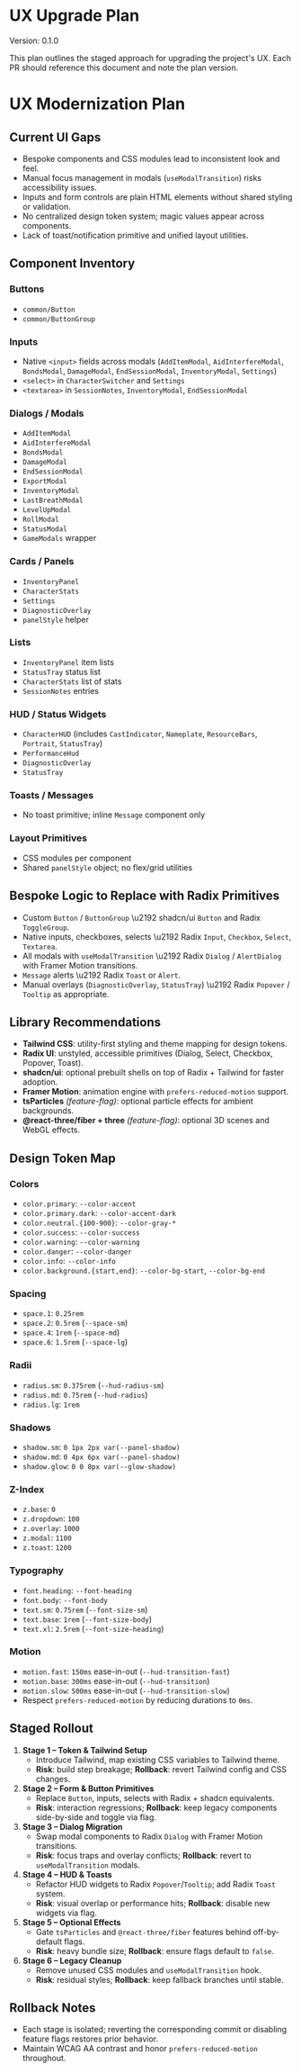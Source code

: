 
# UX Upgrade Plan

Version: 0.1.0

This plan outlines the staged approach for upgrading the project's UX. Each PR should reference this document and note the plan version.
# UX Modernization Plan

## Current UI Gaps

- Bespoke components and CSS modules lead to inconsistent look and feel.
- Manual focus management in modals (`useModalTransition`) risks accessibility issues.
- Inputs and form controls are plain HTML elements without shared styling or validation.
- No centralized design token system; magic values appear across components.
- Lack of toast/notification primitive and unified layout utilities.

## Component Inventory

### Buttons

- `common/Button`
- `common/ButtonGroup`

### Inputs

- Native `<input>` fields across modals (`AddItemModal`, `AidInterfereModal`, `BondsModal`, `DamageModal`, `EndSessionModal`, `InventoryModal`, `Settings`)
- `<select>` in `CharacterSwitcher` and `Settings`
- `<textarea>` in `SessionNotes`, `InventoryModal`, `EndSessionModal`

### Dialogs / Modals

- `AddItemModal`
- `AidInterfereModal`
- `BondsModal`
- `DamageModal`
- `EndSessionModal`
- `ExportModal`
- `InventoryModal`
- `LastBreathModal`
- `LevelUpModal`
- `RollModal`
- `StatusModal`
- `GameModals` wrapper

### Cards / Panels

- `InventoryPanel`
- `CharacterStats`
- `Settings`
- `DiagnosticOverlay`
- `panelStyle` helper

### Lists

- `InventoryPanel` item lists
- `StatusTray` status list
- `CharacterStats` list of stats
- `SessionNotes` entries

### HUD / Status Widgets

- `CharacterHUD` (includes `CastIndicator`, `Nameplate`, `ResourceBars`, `Portrait`, `StatusTray`)
- `PerformanceHud`
- `DiagnosticOverlay`
- `StatusTray`

### Toasts / Messages

- No toast primitive; inline `Message` component only

### Layout Primitives

- CSS modules per component
- Shared `panelStyle` object; no flex/grid utilities

## Bespoke Logic to Replace with Radix Primitives

- Custom `Button` / `ButtonGroup` \u2192 shadcn/ui `Button` and Radix `ToggleGroup`.
- Native inputs, checkboxes, selects \u2192 Radix `Input`, `Checkbox`, `Select`, `Textarea`.
- All modals with `useModalTransition` \u2192 Radix `Dialog` / `AlertDialog` with Framer Motion transitions.
- `Message` alerts \u2192 Radix `Toast` or `Alert`.
- Manual overlays (`DiagnosticOverlay`, `StatusTray`) \u2192 Radix `Popover` / `Tooltip` as appropriate.

## Library Recommendations

- **Tailwind CSS**: utility-first styling and theme mapping for design tokens.
- **Radix UI**: unstyled, accessible primitives (Dialog, Select, Checkbox, Popover, Toast).
- **shadcn/ui**: optional prebuilt shells on top of Radix + Tailwind for faster adoption.
- **Framer Motion**: animation engine with `prefers-reduced-motion` support.
- **tsParticles** _(feature-flag)_: optional particle effects for ambient backgrounds.
- **@react-three/fiber + three** _(feature-flag)_: optional 3D scenes and WebGL effects.

## Design Token Map

### Colors

- `color.primary`: `--color-accent`
- `color.primary.dark`: `--color-accent-dark`
- `color.neutral.{100-900}`: `--color-gray-*`
- `color.success`: `--color-success`
- `color.warning`: `--color-warning`
- `color.danger`: `--color-danger`
- `color.info`: `--color-info`
- `color.background.{start,end}`: `--color-bg-start`, `--color-bg-end`

### Spacing

- `space.1`: `0.25rem`
- `space.2`: `0.5rem` (`--space-sm`)
- `space.4`: `1rem` (`--space-md`)
- `space.6`: `1.5rem` (`--space-lg`)

### Radii

- `radius.sm`: `0.375rem` (`--hud-radius-sm`)
- `radius.md`: `0.75rem` (`--hud-radius`)
- `radius.lg`: `1rem`

### Shadows

- `shadow.sm`: `0 1px 2px var(--panel-shadow)`
- `shadow.md`: `0 4px 6px var(--panel-shadow)`
- `shadow.glow`: `0 0 8px var(--glow-shadow)`

### Z-Index

- `z.base`: `0`
- `z.dropdown`: `100`
- `z.overlay`: `1000`
- `z.modal`: `1100`
- `z.toast`: `1200`

### Typography

- `font.heading`: `--font-heading`
- `font.body`: `--font-body`
- `text.sm`: `0.75rem` (`--font-size-sm`)
- `text.base`: `1rem` (`--font-size-body`)
- `text.xl`: `2.5rem` (`--font-size-heading`)

### Motion

- `motion.fast`: `150ms` ease-in-out (`--hud-transition-fast`)
- `motion.base`: `300ms` ease-in-out (`--hud-transition`)
- `motion.slow`: `500ms` ease-in-out (`--hud-transition-slow`)
- Respect `prefers-reduced-motion` by reducing durations to `0ms`.

## Staged Rollout

1. **Stage 1 – Token & Tailwind Setup**
   - Introduce Tailwind, map existing CSS variables to Tailwind theme.
   - **Risk**: build step breakage; **Rollback**: revert Tailwind config and CSS changes.
2. **Stage 2 – Form & Button Primitives**
   - Replace `Button`, inputs, selects with Radix + shadcn equivalents.
   - **Risk**: interaction regressions; **Rollback**: keep legacy components side-by-side and toggle via flag.
3. **Stage 3 – Dialog Migration**
   - Swap modal components to Radix `Dialog` with Framer Motion transitions.
   - **Risk**: focus traps and overlay conflicts; **Rollback**: revert to `useModalTransition` modals.
4. **Stage 4 – HUD & Toasts**
   - Refactor HUD widgets to Radix `Popover`/`Tooltip`; add Radix `Toast` system.
   - **Risk**: visual overlap or performance hits; **Rollback**: disable new widgets via flag.
5. **Stage 5 – Optional Effects**
   - Gate `tsParticles` and `@react-three/fiber` features behind off-by-default flags.
   - **Risk**: heavy bundle size; **Rollback**: ensure flags default to `false`.
6. **Stage 6 – Legacy Cleanup**
   - Remove unused CSS modules and `useModalTransition` hook.
   - **Risk**: residual styles; **Rollback**: keep fallback branches until stable.

## Rollback Notes

- Each stage is isolated; reverting the corresponding commit or disabling feature flags restores prior behavior.
- Maintain WCAG AA contrast and honor `prefers-reduced-motion` throughout.
